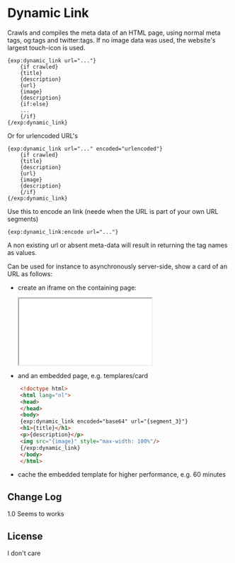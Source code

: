 # Dynamic Link

Crawls and compiles the meta data of an HTML page, using normal meta tags, og:tags and twitter:tags. 
If no image data was used, the website's largest touch-icon is used.

    {exp:dynamic_link url="..."}
        {if crawled}
        {title}
        {description}
        {url}
        {image}
        {description}
        {if:else}
        ...
        {/if}
    {/exp:dynamic_link}

Or for urlencoded URL's

    {exp:dynamic_link url="..." encoded="urlencoded"}
        {if crawled}
        {title}
        {description}
        {url}
        {image}
        {description}
        {/if}
    {/exp:dynamic_link}

Use this to encode an link (neede when the URL is part of your own URL segments)

    {exp:dynamic_link:encode url="..."}

A non existing url or absent meta-data will result in returning the tag names as values.

Can be used for instance to asynchronously server-side, show a card of an URL as follows:

- create an iframe on the containing page:


    <iframe src="{path='templates/card/{exp:dynamic_link:encode url='...'}}"></iframe>

- and an embedded page, e.g. templares/card 

```html
    <!doctype html>
    <html lang="nl">
    <head>
    </head>
    <body>
    {exp:dynamic_link encoded="base64" url="{segment_3}"}
    <h1>{title}</h1>
    <p>{description}</p>
    <img src="{image}" style="max-width: 100%"/>
    {/exp:dynamic_link}
    </body>
    </html>
```

 - cache the embedded template for higher performance, e.g. 60 minutes 


## Change Log

1.0 Seems to works

## License

I don't care
